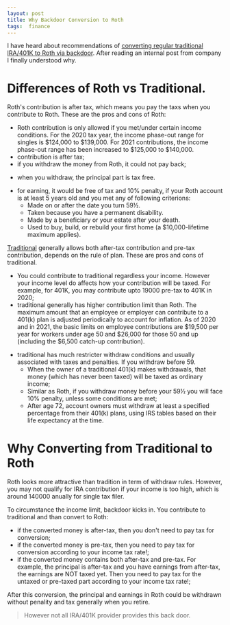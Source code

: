 ```yaml
---
layout: post
title: Why Backdoor Conversion to Roth
tags:  finance
---
```


I have heard about recommendations of [converting regular traditional IRA/401K to Roth via backdoor](https://www.investopedia.com/terms/b/backdoor-roth-ira.asp). After reading an internal post from company I finally understood why.

# Differences of Roth vs Traditional.

Roth's contribution is after tax, which means you pay the taxs when you contribute to Roth. These are the pros and cons of Roth:

- Roth contribution is only allowed if you met/under certain income conditions. For the 2020 tax year, the income phase-out range for singles is $124,000 to $139,000. For 2021 contributions, the income phase-out range has been increased to $125,000 to $140,000.
- contribution is after tax;
- if you withdraw the money from Roth, it could not pay back;
+ when you withdraw, the principal part is tax free. 
- for earning, it would be free of tax and 10% penalty, if your Roth account is at least 5 years old and you met any of following criterions:
  - Made on or after the date you turn 59½.
  - Taken because you have a permanent disability.
  - Made by a beneficiary or your estate after your death.
  - Used to buy, build, or rebuild your first home (a $10,000-lifetime maximum applies).
 
[Traditional](https://www.investopedia.com/terms/1/401kplan.asp) generally allows both after-tax contribution and pre-tax contribution, depends on the rule of plan. These are pros and cons of traditional.
+ You could contribute to traditional regardless your income. However your income level do affects how your contribution will be taxed. For example, for 401K, you may contribute upto 19000 pre-tax to 401K in 2020;
+ traditional generally has higher contribution limit than Roth. The maximum amount that an employee or employer can contribute to a 401(k) plan is adjusted periodically to account for inflation. As of 2020 and in 2021, the basic limits on employee contributions are $19,500 per year for workers under age 50 and $26,000 for those 50 and up (including the $6,500 catch-up contribution). 
- traditional has much restricter withdraw conditions and usually associated with taxes and penalties. If you withdraw before 59.
  - When the owner of a traditional 401(k) makes withdrawals, that money (which has never been taxed) will be taxed as ordinary income;
  - Similar as Roth, if you withdraw money before your 59½ you will face 10% penalty, unless some conditions are met;
  - After age 72, account owners must withdraw at least a specified percentage from their 401(k) plans, using IRS tables based on their life expectancy at the time.
  
# Why Converting from Traditional to Roth

Roth looks more attractive than tradition in term of withdraw rules. However, you may not qualify for IRA contribution if your income is too high, which is around 140000 anually for single tax filer.

To circumstance the income limit, backdoor kicks in. You contribute to traditional and than convert to Roth:
- if the converted money is after-tax, then you don't need to pay tax for conversion;
- if the converted money is pre-tax, then you need to pay tax for conversion according to your income tax rate!;
- if the converted money contains both after-tax and pre-tax. For example, the principal is after-tax and you have earnings from after-tax, the earnings are NOT taxed yet. Then you need to pay tax for the untaxed or pre-taxed part according to your income tax rate!;

After this conversion, the principal and earnings in Roth could be withdrawn without penality and tax generally when you retire.

> However not all IRA/401K provider provides this back door.
